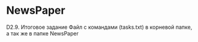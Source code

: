# NewsPaper
D2.9. Итоговое задание
Файл с командами (tasks.txt) в корневой папке, а так же в папке NewsPaper
